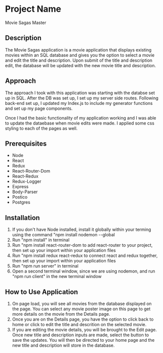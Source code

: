 # Project Name

Movie Sagas Master

## Description

The Movie Sagas application is a movie application that displays existing movies within an SQL database and gives you the option to select a movie and edit the title and description. Upon submit of the title and description edit, the database will be updated with the new movie title and description.  

## Approach
The approach I took with this application was starting with the databse set up in SQL. After the DB was set up, I set up my server side routes. Following back-end set up, I updated my Index.js to include my generator functions and set up my page components.

Once I had the basic functionality of my application working and I was able to update the dataebase when movie edits were made. I applied some css styling to each of the pages as well. 

## Prerequisites

- Node
- React 
- Redux
- React-Router-Dom
- React-Redux
- Redux-Logger
- Express
- Body-Parser
- Postico
- Postgres


## Installation
1. If you don't have Node installed, install it globally within your terming using the command "npm install nodemon --global
2. Run "npm install" in terminal
3. Run "npm install react-router-dom to add react-router to your project, then set up your import within your application files
4. Run "npm install redux react-redux to connect react and redux together, then set up your import within your application files
3. Run "npm run server" in terminal
4. Open a second terminal window, since we are using nodemon, and run "npm run client" in the new terminal window

## How to Use Application
1. On page load, you will see all movies from the database displayed on the page. You can select any movie poster image on this page to get more details on the movie from the Details page.  
2. Once you are on the Details page, you have the option to click back to home or click to edit the title and descrition on the selected movie.  
3. If you are editing the movie details, you will be brought to the Edit page. Once new title and description inputs are made, select the button to save the updates. You will then be directed to your home page and the new title and description will store in the database. 

